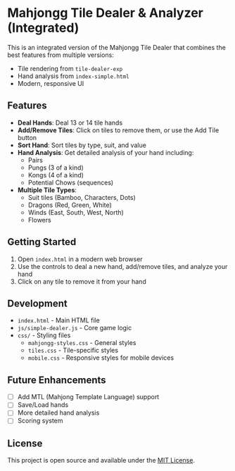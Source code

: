 # Mahjongg Tile Dealer & Analyzer (Integrated)

This is an integrated version of the Mahjongg Tile Dealer that combines the best features from multiple versions:

- Tile rendering from `tile-dealer-exp`
- Hand analysis from `index-simple.html`
- Modern, responsive UI

## Features

- **Deal Hands**: Deal 13 or 14 tile hands
- **Add/Remove Tiles**: Click on tiles to remove them, or use the Add Tile button
- **Sort Hand**: Sort tiles by type, suit, and value
- **Hand Analysis**: Get detailed analysis of your hand including:
  - Pairs
  - Pungs (3 of a kind)
  - Kongs (4 of a kind)
  - Potential Chows (sequences)
- **Multiple Tile Types**:
  - Suit tiles (Bamboo, Characters, Dots)
  - Dragons (Red, Green, White)
  - Winds (East, South, West, North)
  - Flowers

## Getting Started

1. Open `index.html` in a modern web browser
2. Use the controls to deal a new hand, add/remove tiles, and analyze your hand
3. Click on any tile to remove it from your hand

## Development

- `index.html` - Main HTML file
- `js/simple-dealer.js` - Core game logic
- `css/` - Styling files
  - `mahjongg-styles.css` - General styles
  - `tiles.css` - Tile-specific styles
  - `mobile.css` - Responsive styles for mobile devices

## Future Enhancements

- [ ] Add MTL (Mahjong Template Language) support
- [ ] Save/Load hands
- [ ] More detailed hand analysis
- [ ] Scoring system

## License

This project is open source and available under the [MIT License](LICENSE).
